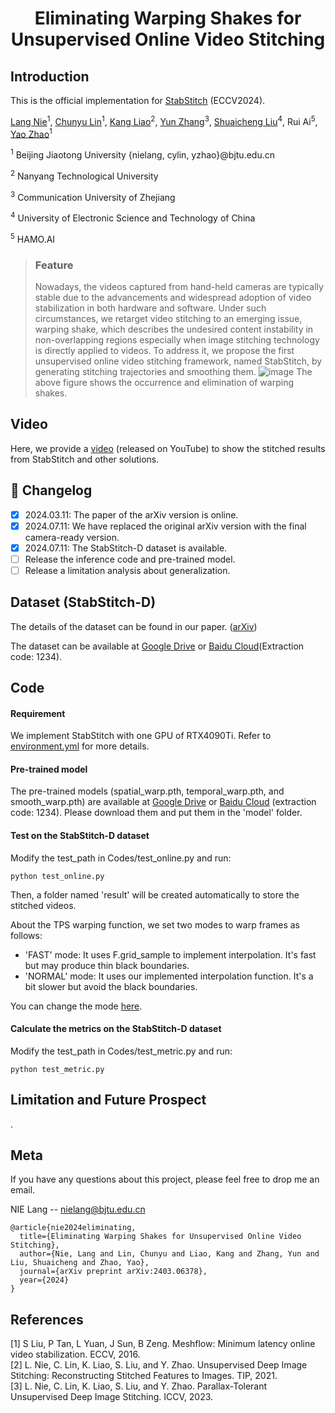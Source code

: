 # <p align="center">Eliminating Warping Shakes for Unsupervised Online Video Stitching

## Introduction
This is the official implementation for [StabStitch](https://arxiv.org/abs/2403.06378) (ECCV2024).

[Lang Nie](https://nie-lang.github.io/)<sup>1</sup>, [Chunyu Lin](https://faculty.bjtu.edu.cn/8549/)<sup>1</sup>, [Kang Liao](https://kangliao929.github.io/)<sup>2</sup>, [Yun Zhang](http://zhangyunnet.cn/academic/index.html)<sup>3</sup>, [Shuaicheng Liu](http://www.liushuaicheng.org/)<sup>4</sup>, Rui Ai<sup>5</sup>, [Yao Zhao](https://faculty.bjtu.edu.cn/5900/)<sup>1</sup>

<sup>1</sup> Beijing Jiaotong University  {nielang, cylin, yzhao}@bjtu.edu.cn

<sup>2</sup> Nanyang Technological University

<sup>3</sup> Communication University of Zhejiang 

<sup>4</sup> University of Electronic Science and Technology of China

<sup>5</sup> HAMO.AI

> ### Feature
> Nowadays, the videos captured from hand-held cameras are typically stable due to the advancements and widespread adoption of video stabilization in both hardware and software. Under such circumstances, we retarget video stitching to an emerging issue, warping shake, which describes the undesired content instability in non-overlapping regions especially when image stitching technology is directly applied to videos. To address it, we propose the first unsupervised online video stitching framework, named StabStitch, by generating stitching trajectories and smoothing them. 
![image](https://github.com/nie-lang/StabStitch/blob/main/fig.png)
The above figure shows the occurrence and elimination of warping shakes.
> 
## Video
Here, we provide a [video](https://www.youtube.com/watch?v=03kGEZJHxzI&t) (released on YouTube) to show the stitched results from StabStitch and other solutions.

## 📝 Changelog

- [x] 2024.03.11: The paper of the arXiv version is online.
- [x] 2024.07.11: We have replaced the original arXiv version with the final camera-ready version.
- [x] 2024.07.11: The StabStitch-D dataset is available.
- [ ] Release the inference code and pre-trained model.
- [ ] Release a limitation analysis about generalization.

## Dataset (StabStitch-D)
The details of the dataset can be found in our paper. ([arXiv](https://arxiv.org/abs/2403.06378))

The dataset can be available at [Google Drive](https://drive.google.com/drive/folders/16EDGrKOLLwcMseOjpI7bCrv_aP1MYVcz?usp=sharing) or [Baidu Cloud](https://pan.baidu.com/s/1TKQAQ9zryUuU4uzTiswfHg)(Extraction code: 1234).

## Code
#### Requirement
We implement StabStitch with one GPU of RTX4090Ti. Refer to [environment.yml](https://github.com/nie-lang/StabStitch/blob/main/environment.yml) for more details.

#### Pre-trained model
The pre-trained models (spatial_warp.pth, temporal_warp.pth, and smooth_warp.pth) are available at [Google Drive](https://drive.google.com/drive/folders/1TuhQgD945MMnhmvnOwBS1LoLkYR1eetj?usp=sharing) or [Baidu Cloud](https://pan.baidu.com/s/1TTSbR4UYFL8f-nP3aGME7g) (extraction code: 1234). Please download them and put them in the 'model' folder.

#### Test on the StabStitch-D dataset
Modify the test_path in Codes/test_online.py and run:
```
python test_online.py
```
Then, a folder named 'result' will be created automatically to store the stitched videos.

About the TPS warping function, we set two modes to warp frames as follows:
* 'FAST' mode: It uses F.grid_sample to implement interpolation. It's fast but may produce thin black boundaries.
* 'NORMAL' mode: It uses our implemented interpolation function. It's a bit slower but avoid the black boundaries.

You can change the mode [here](https://github.com/nie-lang/StabStitch/blob/0c3665377e8bb76e062d5276cda72a7c7f0fab5b/Codes/test_online.py#L127).


#### Calculate the metrics on the StabStitch-D dataset
Modify the test_path in Codes/test_metric.py and run:
```
python test_metric.py
```

## Limitation and Future Prospect 
.

## Meta
If you have any questions about this project, please feel free to drop me an email.

NIE Lang -- nielang@bjtu.edu.cn
```
@article{nie2024eliminating,
  title={Eliminating Warping Shakes for Unsupervised Online Video Stitching},
  author={Nie, Lang and Lin, Chunyu and Liao, Kang and Zhang, Yun and Liu, Shuaicheng and Zhao, Yao},
  journal={arXiv preprint arXiv:2403.06378},
  year={2024}
}
```


## References
[1] S Liu, P Tan, L Yuan, J Sun, B Zeng. Meshflow: Minimum latency online video stabilization. ECCV, 2016.  
[2] L. Nie, C. Lin, K. Liao, S. Liu, and Y. Zhao. Unsupervised Deep Image Stitching: Reconstructing Stitched Features to Images. TIP, 2021.   
[3] L. Nie, C. Lin, K. Liao, S. Liu, and Y. Zhao. Parallax-Tolerant Unsupervised Deep Image Stitching. ICCV, 2023.   
